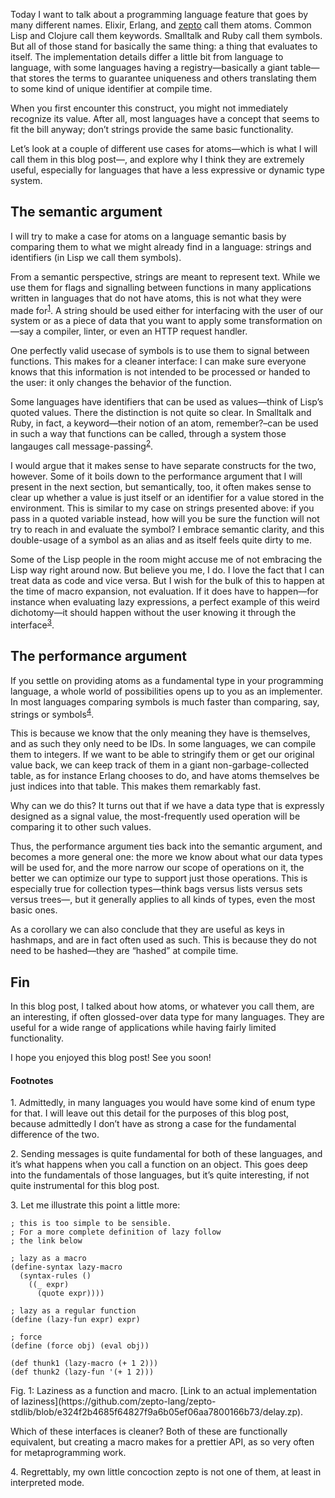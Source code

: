 Today I want to talk about a programming language feature that goes by many
different names. Elixir, Erlang, and [zepto](http://github.com/zepto-lang/zepto)
call them atoms. Common Lisp and Clojure call them keywords. Smalltalk and Ruby
call them symbols. But all of those stand for basically the same thing: a thing
that evaluates to itself. The implementation details differ a little bit from
language to language, with some languages having a registry—basically a giant
table—that stores the terms to guarantee uniqueness and others translating them
to some kind of unique identifier at compile time.

When you first encounter this construct, you might not immediately recognize its
value. After all, most languages have a concept that seems to fit the bill
anyway; don’t strings provide the same basic functionality.

Let’s look at a couple of different use cases for atoms—which is what I will
call them in this blog post—, and explore why I think they are extremely useful,
especially for languages that have a less expressive or dynamic type system.

## The semantic argument

I will try to make a case for atoms on a language semantic basis by comparing them
to what we might already find in a language: strings and identifiers (in Lisp we
call them symbols).

From a semantic perspective, strings are meant to represent text. While we use
them for flags and signalling between functions in many applications written in
languages that do not have atoms, this is not what they were made for<sup><a href="#1">1</a></sup>.
A string should be used either for interfacing with the user of our system or as
a piece of data that you want to apply some transformation on—say a compiler,
linter, or even an HTTP request handler.

One perfectly valid usecase of symbols is to use them to signal between
functions. This makes for a cleaner interface: I can make sure everyone knows
that this information is not intended to be processed or handed to the user: it
only changes the behavior of the function.

Some languages have identifiers that can be used as values—think of Lisp’s
quoted values. There the distinction is not quite so clear. In Smalltalk and
Ruby, in fact, a keyword—their notion of an atom, remember?–can be used in such
a way that functions can be called, through a system those langauges call
message-passing<sup><a href="#2">2</a></sup>.

I would argue that it makes sense to have separate constructs for the two,
however. Some of it boils down to the performance argument that I will present
in the next section, but semantically, too, it often makes sense to clear up
whether a value is just itself or an identifier for a value stored in the
environment. This is similar to my case on strings presented above: if you pass
in a quoted variable instead, how will you be sure the function will not try to
reach in and evaluate the symbol? I embrace semantic clarity, and this
double-usage of a symbol as an alias and as itself feels quite dirty to me.

Some of the Lisp people in the room might accuse me of not embracing the Lisp
way right around now. But believe you me, I do. I love the fact that I can
treat data as code and vice versa. But I wish for the bulk of this to happen at
the time of macro expansion, not evaluation. If it does have to happen—for
instance when evaluating lazy expressions, a perfect example of this weird
dichotomy—it should happen without the user knowing it through the
interface<sup><a href="#3">3</a></sup>.

## The performance argument

If you settle on providing atoms as a fundamental type in your programming
language, a whole world of possibilities opens up to you as an implementer. In most
languages comparing symbols is much faster than comparing, say, strings or
symbols<sup><a href="#4">4</a></sup>.

This is because we know that the only meaning they have is themselves, and as
such they only need to be IDs. In some languages, we can compile them to
integers. If we want to be able to stringify them or get our original value
back, we can keep track of them in a giant non-garbage-collected table, as
for instance Erlang chooses to do, and have atoms themselves be just indices
into that table. This makes them remarkably fast.

Why can we do this? It turns out that if we have a data type that is expressly
designed as a signal value, the most-frequently used operation will be comparing
it to other such values.

Thus, the performance argument ties back into the semantic argument, and becomes
a more general one: the more we know about what our data types will be used for,
and the more narrow our scope of operations on it, the better we can optimize our
type to support just those operations. This is especially true for collection
types—think bags versus lists versus sets versus trees—, but it generally
applies to all kinds of types, even the most basic ones.

As a corollary we can also conclude that they are useful as keys in hashmaps,
and are in fact often used as such. This is because they do not need to be
hashed—they are “hashed” at compile time.

## Fin

In this blog post, I talked about how atoms, or whatever you call them, are an
interesting, if often glossed-over data type for many languages. They are useful
for a wide range of applications while having fairly limited functionality.

I hope you enjoyed this blog post! See you soon!

#### Footnotes

<span id="1">1.</span> Admittedly, in many languages you would have some kind
                       of enum type for that. I will leave out this detail for
                       the purposes of this blog post, because admittedly I
                       don’t have as strong a case for the fundamental
                       difference of the two.

<span id="2">2.</span> Sending messages is quite fundamental for both of these
                       languages, and it’s what happens when you call a function
                       on an object. This goes deep into the fundamentals of
                       those languages, but it’s quite interesting, if not quite
                       instrumental for this blog post.

<span id="3">3.</span> Let me illustrate this point a little more:

```
; this is too simple to be sensible.
; For a more complete definition of lazy follow
; the link below

; lazy as a macro
(define-syntax lazy-macro
  (syntax-rules ()
    ((_ expr)
      (quote expr))))

; lazy as a regular function
(define (lazy-fun expr) expr)

; force
(define (force obj) (eval obj))

(def thunk1 (lazy-macro (+ 1 2)))
(def thunk2 (lazy-fun '(+ 1 2)))
```
<div class="figure-label">
  Fig. 1: Laziness as a function and macro. [Link to an actual implementation
  of laziness](https://github.com/zepto-lang/zepto-stdlib/blob/e324f2b4685f64827f9a6b05ef06aa7800166b73/delay.zp).
</div>

Which of these interfaces is cleaner? Both of these are functionally equivalent,
but creating a macro makes for a prettier API, as so very often for
metaprogramming work.

<span id="4">4.</span> Regrettably, my own little concoction zepto is not one
                       of them, at least in interpreted mode.
